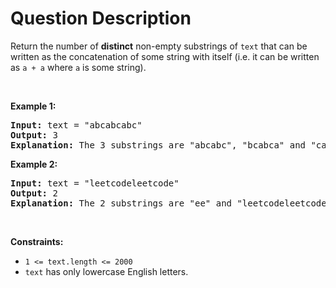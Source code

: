 # Question Description

<p>Return the number of <strong>distinct</strong> non-empty substrings of <code>text</code>&nbsp;that can be written as the concatenation of some string with itself (i.e. it can be written as <code>a + a</code>&nbsp;where <code>a</code> is some string).</p>

<p>&nbsp;</p>
<p><strong>Example 1:</strong></p>

<pre>
<strong>Input:</strong> text = &quot;abcabcabc&quot;
<strong>Output:</strong> 3
<b>Explanation: </b>The 3 substrings are &quot;abcabc&quot;, &quot;bcabca&quot; and &quot;cabcab&quot;.
</pre>

<p><strong>Example 2:</strong></p>

<pre>
<strong>Input:</strong> text = &quot;leetcodeleetcode&quot;
<strong>Output:</strong> 2
<b>Explanation: </b>The 2 substrings are &quot;ee&quot; and &quot;leetcodeleetcode&quot;.
</pre>

<p>&nbsp;</p>
<p><strong>Constraints:</strong></p>

<ul>
	<li><code>1 &lt;= text.length &lt;= 2000</code></li>
	<li><code>text</code>&nbsp;has only lowercase English letters.</li>
</ul>

